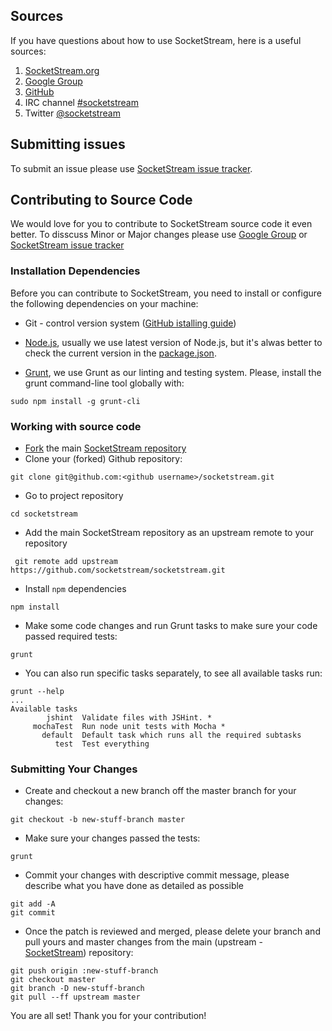 ## Sources
If you have questions about how to use SocketStream, here is a useful sources:

1. [SocketStream.org](socketstream.org)
2. [Google Group](https://groups.google.com/d/forum/socketstream)
3. [GitHub](https://github.com/socketstream/socketstream)
4. IRC channel [#socketstream](http://webchat.freenode.net/?channels=socketstream)
5. Twitter [@socketstream](http://twitter.com/#!/socketstream)

## Submitting issues
To submit an issue please use [SocketStream issue tracker](https://github.com/socketstream/socketstream/issues).

## Contributing to Source Code
We would love for you to contribute to SocketStream source code it even better.
To disscuss Minor or Major changes please use [Google Group](https://groups.google.com/d/forum/socketstream) or [SocketStream issue tracker](https://github.com/socketstream/socketstream/issues)

### Installation Dependencies
Before you can contribute to SocketStream, you need to install or configure the following dependencies on your machine:

* Git - control version system ([GitHub istalling guide](http://help.github.com/mac-git-installation))
* [Node.js](http://nodejs.org/), usually we use latest version of Node.js, but it's alwas better to check the current version in the [package.json](https://github.com/socketstream/socketstream/blob/master/package.json).

* [Grunt](http://gruntjs.com/), we use Grunt as our linting and testing system. Please, install the grunt command-line tool globally with:

```
sudo npm install -g grunt-cli
```


### Working with source code
* [Fork](http://help.github.com/forking) the main [SocketStream repository](https://github.com/socketstream/socketstream.git)
* Clone your (forked) Github repository:

```
git clone git@github.com:<github username>/socketstream.git
```
* Go to project repository

```
cd socketstream
```
* Add the main SocketStream repository as an upstream remote to your repository

```
 git remote add upstream https://github.com/socketstream/socketstream.git
```

* Install ```npm``` dependencies

```
npm install
```
* Make some code changes and run Grunt tasks to make sure your code passed required tests:
```
grunt
```

* You can also run specific tasks separately, to see all available tasks run:

```
grunt --help
...
Available tasks
        jshint  Validate files with JSHint. *
     mochaTest  Run node unit tests with Mocha *
       default  Default task which runs all the required subtasks
          test  Test everything
```

### Submitting Your Changes

* Create and checkout a new branch off the master branch for your changes:

```
git checkout -b new-stuff-branch master
```

* Make sure your changes passed the tests:

```
grunt
```

* Commit your changes with descriptive commit message, please describe what you have done as detailed as possible

```
git add -A
git commit
```

* Once the patch is reviewed and merged, please delete your branch and pull yours and master changes from the main (upstream - [SocketStream](https://github.com/socketstream/socketstream.git)) repository:

```
git push origin :new-stuff-branch
git checkout master
git branch -D new-stuff-branch
git pull --ff upstream master
```
You are all set! Thank you for your contribution!
